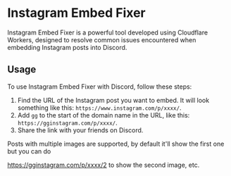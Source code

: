 # Instagram Embed Fixer

Instagram Embed Fixer is a powerful tool developed using Cloudflare Workers, designed to resolve common issues encountered when embedding Instagram posts into Discord.

## Usage

To use Instagram Embed Fixer with Discord, follow these steps:

1. Find the URL of the Instagram post you want to embed. It will look something like this: `https://www.instagram.com/p/xxxx/`.
2. Add `gg` to the start of the domain name in the URL, like this: `https://gginstagram.com/p/xxxx/`.
3. Share the link with your friends on Discord.

Posts with multiple images are supported, by default it'll show the first one but you can do

https://gginstagram.com/p/xxxx/2 to show the second image, etc.